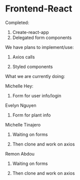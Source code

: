 # Frontend-React
Completed: 

1. Create-react-app
2. Delegated form components


We have plans to implement/use:

1. Axios calls

2. Styled components


What we are currently doing:

Michelle Hey:

1. Form for user info/login


Evelyn Nguyen

1. Form for plant info


Michelle Tinajero

1. Waiting on forms 

2. Then clone and work on axios


Remon Abdou

1. Waiting on forms

2. Then clone and work on axios

